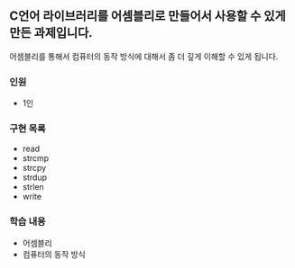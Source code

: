 ## C언어 라이브러리를 어셈블리로 만들어서 사용할 수 있게 만든 과제입니다.
어셈블리를 통해서 컴퓨터의 동작 방식에 대해서 좀 더 깊게 이해할 수 있게 됩니다.

### 인원
- 1인

### 구현 목록
- read
- strcmp
- strcpy
- strdup
- strlen
- write

###  학습 내용
- 어셈블리
- 컴퓨터의 동작 방식
